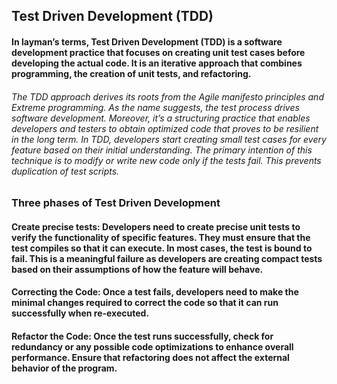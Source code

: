 ## Test Driven Development (TDD)
#### In layman’s terms, Test Driven Development (TDD) is a software development practice that focuses on creating unit test cases before developing the actual code. It is an iterative approach that combines programming, the creation of unit tests, and refactoring.
####

###### The TDD approach derives its roots from the Agile manifesto principles and Extreme programming. As the name suggests, the test process drives software development. Moreover, it’s a structuring practice that enables developers and testers to obtain optimized code that proves to be resilient in the long term. In TDD, developers start creating small test cases for every feature based on their initial understanding. The primary intention of this technique is to modify or write new code only if the tests fail. This prevents duplication of test scripts.

### Three phases of Test Driven Development
#### Create precise tests: Developers need to create precise unit tests to verify the functionality of specific features. They must ensure that the test compiles so that it can execute. In most cases, the test is bound to fail. This is a meaningful failure as developers are creating compact tests based on their assumptions of how the feature will behave.
#### Correcting the Code: Once a test fails, developers need to make the minimal changes required to correct the code so that it can run successfully when re-executed.
#### Refactor the Code: Once the test runs successfully, check for redundancy or any possible code optimizations to enhance overall performance. Ensure that refactoring does not affect the external behavior of the program.

